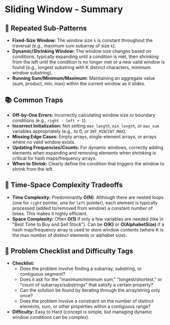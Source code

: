 # Sliding Window - Summary

## 🔁 Repeated Sub-Patterns
* **Fixed-Size Window:** The window size `k` is constant throughout the traversal (e.g., maximum sum subarray of size `k`).
* **Dynamic/Shrinking Window:** The window size changes based on conditions, typically expanding until a condition is met, then shrinking from the left until the condition is no longer met or a new valid window is found (e.g., longest substring with K distinct characters, minimum window substring).
* **Running Sum/Minimum/Maximum:** Maintaining an aggregate value (sum, product, min, max) within the current window as it slides.

## 📚 Common Traps
* **Off-by-One Errors:** Incorrectly calculating window size or boundary conditions (e.g., `right - left + 1`).
* **Incorrect Initialization:** Not setting `max_length`, `min_length`, or `max_sum` variables appropriately (e.g., to 0, or `INT_MIN`/`INT_MAX`).
* **Missing Edge Cases:** Empty arrays, single-element arrays, or arrays where no valid window exists.
* **Updating Frequencies/Counts:** For dynamic windows, correctly adding elements when expanding and removing elements when shrinking is critical for hash maps/frequency arrays.
* **When to Shrink:** Clearly define the condition that triggers the window to shrink from the left.

## 🔁 Time-Space Complexity Tradeoffs
* **Time Complexity:** Predominantly **O(N)**. Although there are nested loops (one for `right` pointer, one for `left` pointer), each element is typically processed (added to/removed from window) a constant number of times. This makes it highly efficient.
* **Space Complexity:** Often **O(1)** if only a few variables are needed (like in "Best Time to Buy and Sell Stock"). Can be **O(K)** or **O(AlphabetSize)** if a hash map/frequency array is used to store window contents (where K is the max number of distinct elements or alphabet size).

## 📌 Problem Checklist and Difficulty Tags
* **Checklist:**
    * Does the problem involve finding a subarray, substring, or contiguous segment?
    * Does it ask for the "maximum/minimum sum," "longest/shortest," or "count of subarrays/substrings" that satisfy a certain property?
    * Can the solution be found by iterating through the array/string only once?
    * Does the problem involve a constraint on the number of distinct elements, sum, or other properties within a contiguous range?
* **Difficulty:** Easy to Hard (concept is simple, but managing dynamic window conditions can be complex).
